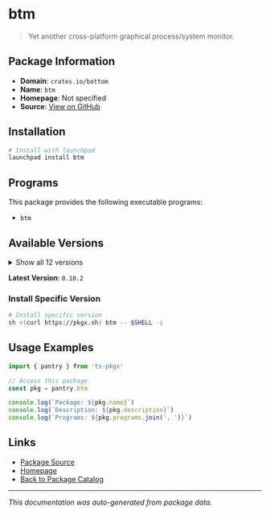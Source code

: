 # btm

> Yet another cross-platform graphical process/system monitor.

## Package Information

- **Domain**: `crates.io/bottom`
- **Name**: `btm`
- **Homepage**: Not specified
- **Source**: [View on GitHub](https://github.com/pkgxdev/pantry/tree/main/projects/crates.io/bottom/package.yml)

## Installation

```bash
# Install with launchpad
launchpad install btm
```

## Programs

This package provides the following executable programs:

- `btm`

## Available Versions

<details>
<summary>Show all 12 versions</summary>

- `0.10.2`, `0.10.1`, `0.10.0`, `0.9.7`, `0.9.6`
- `0.9.5`, `0.9.4`, `0.9.3`, `0.9.2`, `0.9.1`
- `0.9.0`, `0.8.0`

</details>

**Latest Version**: `0.10.2`

### Install Specific Version

```bash
# Install specific version
sh <(curl https://pkgx.sh) btm -- $SHELL -i
```

## Usage Examples

```typescript
import { pantry } from 'ts-pkgx'

// Access this package
const pkg = pantry.btm

console.log(`Package: ${pkg.name}`)
console.log(`Description: ${pkg.description}`)
console.log(`Programs: ${pkg.programs.join(', ')}`)
```

## Links

- [Package Source](https://github.com/pkgxdev/pantry/tree/main/projects/crates.io/bottom/package.yml)
- [Homepage](#)
- [Back to Package Catalog](../../../package-catalog.md)

---

*This documentation was auto-generated from package data.*
